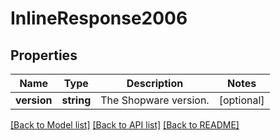# InlineResponse2006

## Properties
Name | Type | Description | Notes
------------ | ------------- | ------------- | -------------
**version** | **string** | The Shopware version. | [optional] 

[[Back to Model list]](../../README.md#documentation-for-models) [[Back to API list]](../../README.md#documentation-for-api-endpoints) [[Back to README]](../../README.md)

